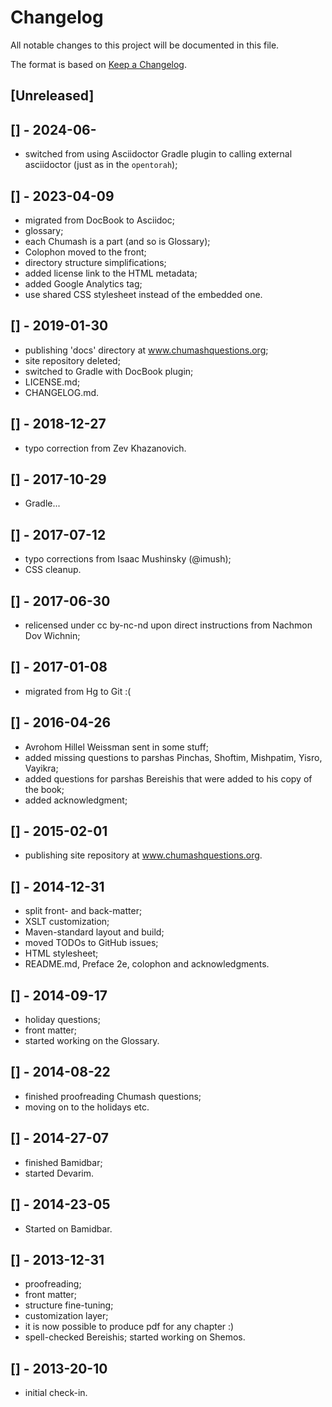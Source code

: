 # Changelog
All notable changes to this project will be documented in this file.

The format is based on [Keep a Changelog](https://keepachangelog.com/en/1.0.0/).

## [Unreleased]

## [] - 2024-06-
- switched from using Asciidoctor Gradle plugin to calling external asciidoctor (just as in the `opentorah`);

## [] - 2023-04-09
- migrated from DocBook to Asciidoc;
- glossary;
- each Chumash is a part (and so is Glossary);
- Colophon moved to the front;
- directory structure simplifications;
- added license link to the HTML metadata;
- added Google Analytics tag;
- use shared CSS stylesheet instead of the embedded one.

## [] - 2019-01-30
- publishing 'docs' directory at www.chumashquestions.org;
- site repository deleted;
- switched to Gradle with DocBook plugin;
- LICENSE.md;
- CHANGELOG.md.

## [] - 2018-12-27
- typo correction from Zev Khazanovich.

## [] - 2017-10-29
- Gradle...

## [] - 2017-07-12
- typo corrections from Isaac Mushinsky (@imush);
- CSS cleanup.

## [] - 2017-06-30
- relicensed under cc by-nc-nd upon direct instructions from Nachmon Dov Wichnin;

## [] - 2017-01-08
- migrated from Hg to Git :(

## [] - 2016-04-26
- Avrohom Hillel Weissman sent in some stuff;
- added missing questions to parshas Pinchas, Shoftim, Mishpatim, Yisro, Vayikra;
- added questions for parshas Bereishis that were added to his copy of the book;
- added acknowledgment;

## [] - 2015-02-01
- publishing site repository at www.chumashquestions.org.

## [] - 2014-12-31
- split front- and back-matter;
- XSLT customization;
- Maven-standard layout and build;
- moved TODOs to GitHub issues;
- HTML stylesheet;
- README.md, Preface 2e, colophon and acknowledgments.

## [] - 2014-09-17
- holiday questions;
- front matter;
- started working on the Glossary.

## [] - 2014-08-22
- finished proofreading Chumash questions;
- moving on to the holidays etc.

## [] - 2014-27-07
- finished Bamidbar;
- started Devarim.

## [] - 2014-23-05
- Started on Bamidbar.

## [] - 2013-12-31
- proofreading;
- front matter;
- structure fine-tuning;
- customization layer;
- it is now possible to produce pdf for any chapter :)
- spell-checked Bereishis; started working on Shemos.

## [] - 2013-20-10
- initial check-in.
 